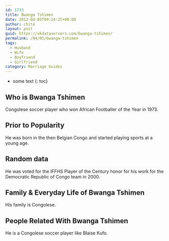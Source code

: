 ```yaml
---
id: 1733
title: Bwanga Tshimen
date: 2012-04-05T09:24:25+00:00
author: chito
layout: post
guid: https://ukdataservers.com/bwanga-tshimen/
permalink: /04/05/bwanga-tshimen
tags:
  - Husband
  - Wife
  - Boyfriend
  - Girlfriend
category: Marriage Guides
---
```


* some text
{: toc}


## Who is  Bwanga Tshimen
                  
                  
                  
Congolese soccer player who won African Footballer of the Year in 1973.
                  
                
                
                
## Prior to Popularity 
                  
                  
                  
He was born in the then Belgian Congo and started playing sports at a young age.
                  
                
                
                
## Random data 
                  
                  
                  
He was voted for the IFFHS Player of the Century honor for his work for the Democratic Republic of Congo team in 2000.
                  
                
                
                
## Family & Everyday Life of Bwanga Tshimen
                  
                  
                  
His family is Congolese.
                  
                
                
                
## People Related With  Bwanga Tshimen
                  
                  
                  
He is a Congolese soccer player like Blaise Kufo.
                  
                
              
            
          
          
          
    
    
  
